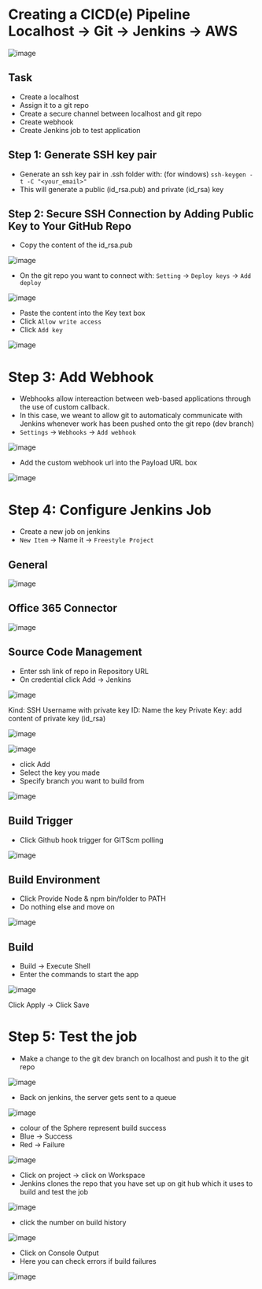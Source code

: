 # Creating a CICD(e) Pipeline Localhost -> Git -> Jenkins -> AWS

![image](https://user-images.githubusercontent.com/14828358/145607674-68c1f96f-d6e0-412d-8e66-c885b333eceb.png)


## Task 
- Create a localhost
- Assign it to a git repo
- Create a secure channel between localhost and git repo
- Create webhook
- Create Jenkins job to test application


## Step 1: Generate SSH key pair

- Generate an ssh key pair in .ssh folder with: (for windows) `ssh-keygen -t -C "<your_email>"`
- This will generate a public (id_rsa.pub) and private (id_rsa) key 

## Step 2: Secure SSH Connection by Adding Public Key to Your GitHub Repo

- Copy the content of the id_rsa.pub 

![image](https://user-images.githubusercontent.com/14828358/145586456-566c3c63-b8dd-496a-a55d-be720b06d056.png)


- On the git repo you want to connect with: `Setting` -> `Deploy keys` -> `Add deploy`

![image](https://user-images.githubusercontent.com/14828358/145585263-470520cc-d714-4420-9351-505078528c8a.png)

- Paste the content into the Key text box
- Click `Allow write access`
- Click `Add key`

![image](https://user-images.githubusercontent.com/14828358/145586821-bdd9ad4a-94fe-4fa8-8990-8c1f5aa621fe.png)

# Step 3: Add Webhook

- Webhooks allow intereaction between web-based applications through the use of custom callback. 
- In this case, we weant to allow git to automaticaly communicate with Jenkins whenever work has been pushed onto the git repo (dev branch)
- `Settings` -> `Webhooks` -> `Add webhook`

![image](https://user-images.githubusercontent.com/14828358/145588542-fa4aff4b-781a-45a3-88e3-b580177bbc6b.png)

- Add the custom webhook url into the Payload URL box

![image](https://user-images.githubusercontent.com/14828358/145589068-2001a47e-fe64-4026-bc1b-ed3c5261fea9.png)


# Step 4: Configure Jenkins Job

- Create a new job on jenkins
- `New Item` -> Name it -> `Freestyle Project`

## General

![image](https://user-images.githubusercontent.com/14828358/145590556-320d7a4d-881e-4c0e-b525-9da794d55d1d.png)

## Office 365 Connector

![image](https://user-images.githubusercontent.com/14828358/145590718-8efa9eca-5013-42ad-be90-a9cb467f86a4.png)

## Source Code Management

- Enter ssh link of repo in Repository URL
- On credential click Add -> Jenkins

![image](https://user-images.githubusercontent.com/14828358/145591812-908e0078-5670-4ae0-b235-ca6f38b235ad.png)



Kind: SSH Username with private key 
ID: Name the key
Private Key: add content of private key (id_rsa)

![image](https://user-images.githubusercontent.com/14828358/145592151-6e31503c-0e42-4db3-978d-82e3c6790652.png)

![image](https://user-images.githubusercontent.com/14828358/145592240-320e4003-a4e6-4d39-ae31-7d166dabeea9.png)


- click Add
- Select the key you made
- Specify branch you want to build from

![image](https://user-images.githubusercontent.com/14828358/145592870-ebe97c15-b0ea-48f2-be08-a47a051fab5d.png)

## Build Trigger

- Click Github hook trigger for GITScm polling

![image](https://user-images.githubusercontent.com/14828358/145593203-b6be569b-b754-4f21-a8ba-82cc03e15611.png)


## Build Environment

- Click Provide Node & npm bin/folder to PATH
- Do nothing else and move on

![image](https://user-images.githubusercontent.com/14828358/145593740-8d488861-8cc9-4d36-af26-263dd1174f45.png)

## Build

- Build -> Execute Shell
- Enter the commands to start the app

![image](https://user-images.githubusercontent.com/14828358/145593885-59dd6e4a-676f-49f8-bd0f-7ba526ddd9d5.png)


Click Apply -> Click Save


# Step 5: Test the job

- Make a change to the git dev branch on localhost and push it to the git repo

![image](https://user-images.githubusercontent.com/14828358/145601533-bb5123b5-8aaf-41c4-82f8-161efb68df91.png)


- Back on jenkins, the server gets sent to a queue


![image](https://user-images.githubusercontent.com/14828358/145602161-5ff60281-891f-4619-94b2-2142dff105b2.png)

- colour of the Sphere represent build success
- Blue -> Success
- Red -> Failure

![image](https://user-images.githubusercontent.com/14828358/145602506-483624ce-a1ba-474f-8ee1-b70a1202e27c.png)

- Click on project -> click on Workspace
- Jenkins clones the repo that you have set up on git hub which it uses to build and test the job

![image](https://user-images.githubusercontent.com/14828358/145602777-e6deea35-6da3-4802-b51b-648552d459e5.png)

- click the number on build history

![image](https://user-images.githubusercontent.com/14828358/145602905-5e9f2f52-0df2-43d6-8c6e-2f586f7e4d2b.png)

- Click on Console Output
- Here you can check errors if build failures

![image](https://user-images.githubusercontent.com/14828358/145603051-7b08fa8e-106e-4dbb-889f-574d6df53d0a.png)




